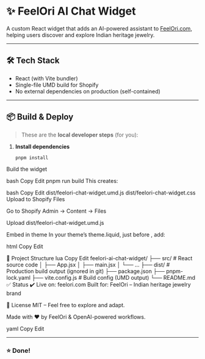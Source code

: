 # ✨ FeelOri AI Chat Widget

A custom React widget that adds an AI-powered assistant to [FeelOri.com](https://feelori.com), helping users discover and explore Indian heritage jewelry.

---

## 🛠 Tech Stack

- React (with Vite bundler)
- Single-file UMD build for Shopify
- No external dependencies on production (self-contained)

---

## 📦 Build & Deploy

> These are the **local developer steps** (for you):

1. **Install dependencies**  
   ```bash
   pnpm install
Build the widget

bash
Copy
Edit
pnpm run build
This creates:

bash
Copy
Edit
dist/feelori-chat-widget.umd.js
dist/feelori-chat-widget.css
Upload to Shopify Files

Go to Shopify Admin → Content → Files

Upload dist/feelori-chat-widget.umd.js

Embed in theme
In your theme’s theme.liquid, just before </body>, add:

html
Copy
Edit
<div id="feelori-chat"></div>
<script src="SHOPIFY_CDN_URL_FROM_STEP_3" defer></script>
<script>
  window.addEventListener('load', function () {
    if (window.FeeloriChat && typeof window.FeeloriChat.mountFeeloriChat === 'function') {
      window.FeeloriChat.mountFeeloriChat();
    } else {
      console.error('FeeloriChat could not be initialized.');
    }
  });
</script>
📁 Project Structure
lua
Copy
Edit
feelori-ai-chat-widget/
├── src/              # React source code
│   ├── App.jsx
│   ├── main.jsx
│   └── ...
├── dist/             # Production build output (ignored in git)
├── package.json
├── pnpm-lock.yaml
├── vite.config.js    # Build config (UMD output)
└── README.md
✅ Status
✔️ Live on: feelori.com
Built for: FeelOri – Indian heritage jewelry brand

📜 License
MIT – Feel free to explore and adapt.

Made with ❤️ by FeelOri & OpenAI-powered workflows.

yaml
Copy
Edit

---

### ⭐ **Done!**